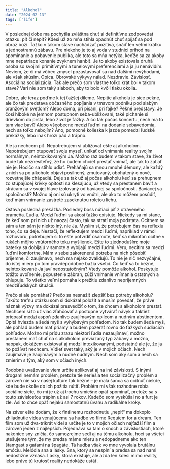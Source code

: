 ```yaml
---
title: "Alkohol"
date: "2024-02-13"
tags: ['life']
---
```


V poslednej dobe ma pochytila zvláštna chuť si definitívne zodpovedať otázku: piť či nepiť? Kdesi už zo mňa stihla opadnúť chuť spíjať sa pod obraz boží. Ťažko v takom stave nachádzať pozitíva, snáď len veľmi krátku a jednostrannú zábavu. Pre niekoho je to aj voda v studnici príhod na spomínanie a pobavenie publika, ale toto sa mňa netýka, keďže sa za akoby mne nepatriace konanie zvyknem hanbiť. Je to akoby existovala druhá osoba so svojimi primitívnymi a tunelovými preferenciami a ja ju nenávidím. Neviem, že či má vôbec zmysel pozastavovať sa nad ďalšími nevýhodami, ale však skúsim. Opica. Obrovské výkyvy nálad. Nezdravie. Závislosť. Asociálna socializácia. Tak ale prečo som vlastne toľko krát bol v takom stave? Vari nie som taký slaboch, aby to bolo kvôli tlaku okolia.

Dobre, ale teraz poďme k tej ťažšej dileme. Nepitie alkoholu je síce pekné, ale čo tak predstava občasného popíjania v tmavom podniku pod slabým oranžovým svetlom? Alebo doma, pri písaní, pri fajke? Pekné predstavy. Je čosi hlboké na jemnom postupnom seba-ubližovaní, také pichanie si drievkom do prsta, lebo život je ťažký. A čo tak počas koncertu, nech ma to tam viac baví? Alebo všeobecne medzi ľuďmi na dodanie sebavedomia, nech sa toľko nebojím? Áno, pomocné kolieska k jazde pomedzi ľudské prekážky, lebo inak hrozí pád a trápno.

Ale ja nechcem piť. Nepotrebujem si ubližovať ešte aj alkoholom. Nepotrebujem otupovať svoju myseľ, unikať od vnímania reality svojím normálnym, neintoxikovaným Ja. Možno raz budem v takom stave, že život bude tak neznesiteľný, že ho budem chcieť prestať vnímať, ale tak to zatiaľ nie je. Hocičo sa stihlo udiať. Preháňajú sa mnou mnohé démony, ale každý z nich sa po alkohole objaví posilnený, zmutovaný, obohatený o nové, rozvetnejšie chápadlá. Deje sa tak už aj počas alkoholu keď sa prehupnem zo stúpajúcej krivky opitosti na klesajúcu, už vtedy sa prestanem baviť a strácam sa v svojej hlave izolovaný od baviacej sa spoločnosti. Baviacej sa spoločnosti? Možno aj oni sú ukrytí vo vnútri, ale ako to môžem posúdiť, keď mám vnímanie zastreté zaseknutou roletou liehu.

Ostáva posledná prekážka. Posledný boss nútiaci piť z otráveného prameňa. Ľudia. Medzi ľuďmi sa akosi ťažko existuje. Niekedy sa mi stane, že keď som pri nich už naozaj často, tak sa stratí moja podstata. Ocitnem sa sám a ten sám je niekto iný, nie Ja. Myslím si, že potrebujem čas na reflexiu toho, čo sa deje. Nestačí, že reflektujem medzi ľuďmi, napríklad v rámci rozhovoru, potrebujem si to ešte potvrdiť osamote, keď sa mikrofón ocitne v rukách môjho vnútorného toku myšlienok. Ešte to zjednoduším: moje baterky sa dobíjajú v samote a vybíjajú medzi ľuďmi. Veru, necítim sa medzi ľuďmi komfortne. Mám v sebe zakorenenú potrebu na nich pôsobiť príjemne, či zaujímavo, nech ma nejako zvalidujú. To nie je nič nezvyčajné, do istej miery po tom pravdepodobne bažia všetci. Čo keď sa to bežné, neintoxikované Ja javí nedostatočným? Vtedy pomôže alkohol. Poskytuje totižto uvoľnenie, popustenie zábran, zúži vnímanie vnímania ostatných a ohlupuje. To všetko veľmi pomáha k prežitiu zdanlivo nepríjemných medziľudských situácií.

Prečo si ale pomáhať? Prečo sa nesnažiť zlepšiť bez potreby alkoholu? Takúto trefnú otázku som si dokázal položiť a musím povedať, že práve náznak výzvy ma dokázal presvedčiť o tom, že chcem s alkoholom prestať. Nechcem si to už viac zľahčovať a postupne vytvárať návyk a taktiež priepasť medzi aspoň zdanlivo zaujímavým opilcom a nudným abstinentom. Opitá hviezda a šedá myš s vyhýbavým pohľadom. No tak budem šedá myš, ale pohľad budem mať priamy a budem pozerať rovno do ťažkých súdiacich pohľadov. Možno mi prídu zrazu niektorí ľudia nezaujímaví, možno prestanem mať chuť na s alkoholom previazaný typ zábavy a možno, naopak, dokážem existovať aj medzi intoxikovanými, podstatné ale je, že ja ho požívať nechcem. Vidieť svet taký, aký je v mojich očiach. Nech zaujímavé je zaujímavým a nudné nudným. Nech som aký som a nech sa zmierim s tým, aký som v očiach iných.

Podobné uvažovanie viem určite aplikovať aj na iné závislosti. S inými drogami nemám problém, pretože tie neriešia ten socializačný problém a zároveň nie sú v našej kultúre tak bežné – je malá šanca sa ocitnúť niekde, kde bude okolie do ich požitia nútiť. Problém mi však rozhodne robia sociálne siete, čo mi je už aj trochu smiešne opäť spomínať, pretože sa s touto závislosťou trápim už asi 7 rokov. Kadečo som vyskúšal no a furt je zle. Asi to chce opäť nejakú samostatnú úvahu a radikálne kroky.

Na záver ešte dodám, že k finálnemu rozhodnutiu „nepiť“ ma dokoplo zhliadnutie videa venujúcemu sa hudbe vo filme Requiem for a dream. Ten film som už dva-trikrát videl a určite je to v mojich očiach najťažší film a zároveň jeden z najlepších. Pojednáva sa tam o snoch a závislostiach, ktoré nakoniec sny zničia, čo samozrejme sedí aj na tému alkoholu, hoci sa všetci utešujeme tým, že my predsa máme mieru a nedopadneme ako ten štamgast s gaťami na špagáte. Tá hudba však vo mne vyvolala brutálnu emóciu. Melódia sna a lásky. Sna, ktorý sa nesplní a predsa sa nad nami nedostižne vznáša. Lásky, ktorá existuje, ale azda len kdesi mimo reality, lebo práve tú krutosť reality nedokáže ustáť.
